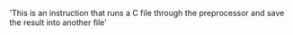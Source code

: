 'This is an instruction that runs a C file through the preprocessor and save the result into another file'
